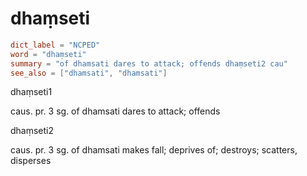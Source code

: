 # dhaṃseti

``` toml
dict_label = "NCPED"
word = "dhaṃseti"
summary = "of dhamsati dares to attack; offends dhaṃseti2 cau"
see_also = ["dhamsati", "dhamsati"]
```

dhaṃseti1

caus. pr. 3 sg. of dhamsati dares to attack; offends

dhaṃseti2

caus. pr. 3 sg. of dhamsati makes fall; deprives of; destroys; scatters, disperses

